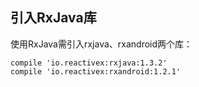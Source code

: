 ## 引入RxJava库

使用RxJava需引入rxjava、rxandroid两个库：

    compile 'io.reactivex:rxjava:1.3.2'
    compile 'io.reactivex:rxandroid:1.2.1'